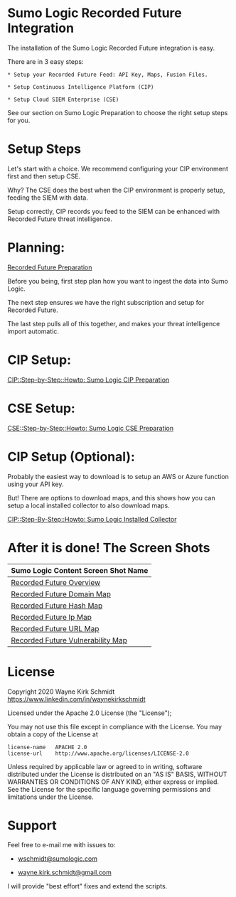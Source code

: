 Sumo Logic Recorded Future Integration
======================================

The installation of the Sumo Logic Recorded Future integration is easy.

There are in 3 easy steps:

    * Setup your Recorded Future Feed: API Key, Maps, Fusion Files.

    * Setup Continuous Intelligence Platform (CIP)

    * Setup Cloud SIEM Enterprise (CSE)

See our section on Sumo Logic Preparation to choose the right setup steps for you.

Setup Steps
===========

Let's start with a choice. We recommend configuring your CIP environment first and then setup CSE.

Why? The CSE does the best when the CIP environment is properly setup, feeding the SIEM with data.

Setup correctly, CIP records you feed to the SIEM can be enhanced with Recorded Future threat intelligence.

Planning:
=========

[Recorded Future Preparation](02_recordedfuture/readme.md)

Before you being, first step plan how you want to ingest the data into Sumo Logic. 

The next step ensures we have the right subscription and setup for Recorded Future.

The last step pulls all of this together, and makes your threat intelligence import automatic.

CIP Setup:
==========

[CIP::Step-by-Step::Howto: Sumo Logic CIP Preparation](01_sumologic/CIP_readme.md)

CSE Setup:
==========

[CSE::Step-by-Step::Howto: Sumo Logic CSE Preparation](01_sumologic/CSE_readme.md)

CIP Setup (Optional):
=====================

Probably the easiest way to download is to setup an AWS or Azure function using your API key.

But! There are options to download maps, and this shows how you can setup a local installed collector to also download maps.

[CIP::Step-By-Step::Howto: Sumo Logic Installed Collector](03_integration/readme.md)

After it is done! The Screen Shots
==================================

| Sumo Logic Content Screen Shot Name  |
|:-------------------------------------|
| [Recorded Future Overview](content/screenshots/Recorded_Future_Overview.png) |
| [Recorded Future Domain Map](content/screenshots/Recorded_Future_Domain.png) |
| [Recorded Future Hash Map](content/screenshots/Recorded_Future_Hash.png) |
| [Recorded Future Ip Map](content/screenshots/Recorded_Future_IP.png) |
| [Recorded Future URL Map](content/screenshots/Recorded_Future_URL.png ) |
| [Recorded Future Vulnerability Map](content/screenshots/Recorded_Future_Vulnerability.png) |

License
=======

Copyright 2020 Wayne Kirk Schmidt
https://www.linkedin.com/in/waynekirkschmidt

Licensed under the Apache 2.0 License (the "License");

You may not use this file except in compliance with the License.
You may obtain a copy of the License at

    license-name   APACHE 2.0
    license-url    http://www.apache.org/licenses/LICENSE-2.0

Unless required by applicable law or agreed to in writing, software
distributed under the License is distributed on an "AS IS" BASIS,
WITHOUT WARRANTIES OR CONDITIONS OF ANY KIND, either express or implied.
See the License for the specific language governing permissions and
limitations under the License.

Support
=======

Feel free to e-mail me with issues to: 

*    wschmidt@sumologic.com

*    wayne.kirk.schmidt@gmail.com

I will provide "best effort" fixes and extend the scripts.
